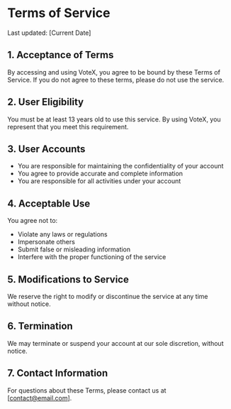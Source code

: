 # Terms of Service

Last updated: [Current Date]

## 1. Acceptance of Terms

By accessing and using VoteX, you agree to be bound by these Terms of Service. If you do not agree to these terms, please do not use the service.

## 2. User Eligibility

You must be at least 13 years old to use this service. By using VoteX, you represent that you meet this requirement.

## 3. User Accounts

- You are responsible for maintaining the confidentiality of your account
- You agree to provide accurate and complete information
- You are responsible for all activities under your account

## 4. Acceptable Use

You agree not to:

- Violate any laws or regulations
- Impersonate others
- Submit false or misleading information
- Interfere with the proper functioning of the service

## 5. Modifications to Service

We reserve the right to modify or discontinue the service at any time without notice.

## 6. Termination

We may terminate or suspend your account at our sole discretion, without notice.

## 7. Contact Information

For questions about these Terms, please contact us at [contact@email.com].
